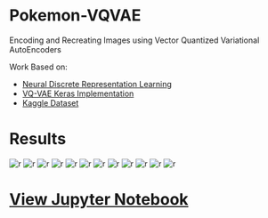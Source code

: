 # Pokemon-VQVAE
Encoding and Recreating Images using Vector Quantized Variational AutoEncoders

Work Based on:
* [Neural Discrete Representation Learning](https://arxiv.org/abs/1711.00937)
* [VQ-VAE Keras Implementation](https://github.com/HenningBuhl/VQ-VAE_Keras_Implementation)
* [Kaggle Dataset](https://www.kaggle.com/brilja/pokemon-mugshots-from-super-mystery-dungeon)

# Results
![r](https://raw.githubusercontent.com/vee-upatising/Pokemon-VQVAE/master/results/image_10.png)
![r](https://raw.githubusercontent.com/vee-upatising/Pokemon-VQVAE/master/results/image_1.png)
![r](https://raw.githubusercontent.com/vee-upatising/Pokemon-VQVAE/master/results/image_2.png)
![r](https://raw.githubusercontent.com/vee-upatising/Pokemon-VQVAE/master/results/image_3.png)
![r](https://raw.githubusercontent.com/vee-upatising/Pokemon-VQVAE/master/results/image_4.png)
![r](https://raw.githubusercontent.com/vee-upatising/Pokemon-VQVAE/master/results/image_5.png)
![r](https://raw.githubusercontent.com/vee-upatising/Pokemon-VQVAE/master/results/image_6.png)
![r](https://raw.githubusercontent.com/vee-upatising/Pokemon-VQVAE/master/results/image_7.png)
![r](https://raw.githubusercontent.com/vee-upatising/Pokemon-VQVAE/master/results/image_8.png)
![r](https://raw.githubusercontent.com/vee-upatising/Pokemon-VQVAE/master/results/image_9.png)
![r](https://raw.githubusercontent.com/vee-upatising/Pokemon-VQVAE/master/results/image_0.png)
![r](https://raw.githubusercontent.com/vee-upatising/Pokemon-VQVAE/master/results/image_11.png)

# [View Jupyter Notebook](https://nbviewer.jupyter.org/github/vee-upatising/Pokemon-VQVAE/blob/master/VQVAE.ipynb)


